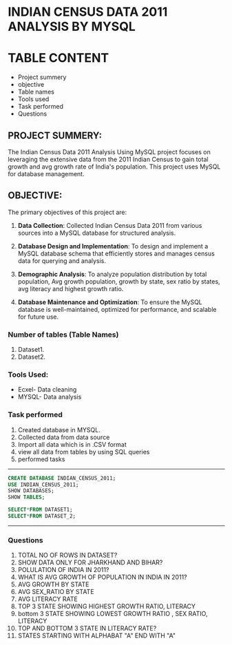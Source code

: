 
# INDIAN CENSUS DATA 2011 ANALYSIS BY MYSQL

# TABLE CONTENT
- Project summery
- objective
- Table names
- Tools used
- Task performed
- Questions

## PROJECT SUMMERY:
The Indian Census Data 2011 Analysis Using MySQL project focuses on leveraging the extensive data from the 2011 Indian Census to gain total growth and avg growth rate  of India's population. This project uses MySQL for database management.

## OBJECTIVE:
The primary objectives of this project are:

1. **Data Collection**: 
Collected Indian Census Data 2011 from various sources into a MySQL database for structured analysis.

2. **Database Design and Implementation**: 
To design and implement a MySQL database schema that efficiently stores and manages census data for querying and analysis.

3. **Demographic Analysis**: 
To analyze population distribution by total population, Avg growth population, growth by state, sex ratio by states, avg literacy and highest growth ratio.


4. **Database Maintenance and Optimization**: 
To ensure the MySQL database is well-maintained, optimized for performance, and scalable for future use.



### Number of tables (Table Names)
1. Dataset1.
2. Dataset2. 




### Tools Used:
- Ecxel- Data cleaning
- MYSQL- Data analysis

### Task performed
1. Created database in MYSQL.
2. Collected data from data source
3. Import all data which is in .CSV format
4. view all data from tables by using SQL queries
5. performed tasks

---


``` SQL
CREATE DATABASE INDIAN_CENSUS_2011;
USE INDIAN_CENSUS_2011;
SHOW DATABASES;
SHOW TABLES;

SELECT*FROM DATASET1;
SELECT*FROM DATASET_2;
```
---


### Questions



1. TOTAL NO OF ROWS IN DATASET?
2. SHOW DATA  ONLY FOR JHARKHAND AND BIHAR?
3. POLULATION OF INDIA IN 2011?
4. WHAT IS AVG GROWTH OF POPULATION IN INDIA IN 2011?
5. AVG GROWTH BY STATE
6. AVG SEX_RATIO BY STATE
7. AVG LITERACY RATE
8. TOP 3 STATE SHOWING HIGHEST GROWTH RATIO, LITERACY
9. bottom 3 STATE SHOWING LOWEST GROWTH RATIO , SEX RATIO, LITERACY
10. TOP AND BOTTOM 3 STATE IN LITERACY RATE? 
11. STATES STARTING WITH ALPHABAT "A" END WITH "A"








